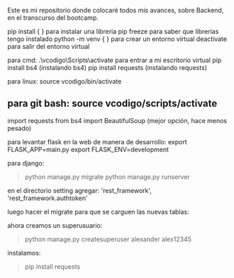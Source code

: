 Este es mi repositorio donde colocaré todos mis avances, sobre Backend, en el transcurso del bootcamp.


pip install { }  para instalar una libreria 
pip freeze       para saber que librerias tengo instalado
python -m venv { }   para crear un entorno virtual
deactivate   para salir del entorno virtual


para cmd:
.\vcodigo\Scripts\activate     para entrar a mi escritorio virtual
pip install bs4     (instalando bs4)
pip install requests     (instalando requests)

para linux:
source vcodigo/bin/activate

para git bash:
source vcodigo/scripts/activate
---------------------------------------------
import requests
from bs4 import BeautifulSoup  (mejor opción, hace menos pesado)



para levantar flask en la web de manera de desarrollo:
export FLASK_APP=main.py
export FLASK_ENV=development




para django:
>python manage.py migrate
>python manage.py runserver

en el directorio setting agregar:
'rest_framework',
    'rest_framework.authtoken'

luego hacer el migrate para que se carguen las nuevas tablas:
<python manage.py migrate>

ahora creamos un superusuario:
>python manage.py createsuperuser
alexander alex12345




instalamos:
>pip install requests


